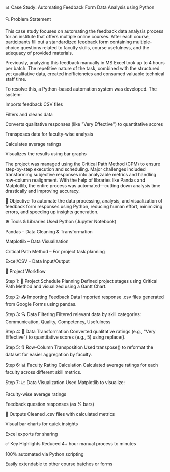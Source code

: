📊 Case Study: Automating Feedback Form Data Analysis using Python

🔍 Problem Statement

This case study focuses on automating the feedback data analysis process for an institute that offers multiple online courses. After each course, participants fill out a standardized feedback form containing multiple-choice questions related to faculty skills, course usefulness, and the adequacy of provided materials.

Previously, analyzing this feedback manually in MS Excel took up to 4 hours per batch. The repetitive nature of the task, combined with the structured yet qualitative data, created inefficiencies and consumed valuable technical staff time.

To resolve this, a Python-based automation system was developed. The system:

Imports feedback CSV files

Filters and cleans data

Converts qualitative responses (like "Very Effective") to quantitative scores

Transposes data for faculty-wise analysis

Calculates average ratings

Visualizes the results using bar graphs

The project was managed using the Critical Path Method (CPM) to ensure step-by-step execution and scheduling. Major challenges included transforming subjective responses into analyzable metrics and handling row-column realignment. With the help of libraries like Pandas and Matplotlib, the entire process was automated—cutting down analysis time drastically and improving accuracy.

🎯 Objective
To automate the data processing, analysis, and visualization of feedback form responses using Python, reducing human effort, minimizing errors, and speeding up insights generation.

⚙️ Tools & Libraries Used
Python (Jupyter Notebook)

Pandas – Data Cleaning & Transformation

Matplotlib – Data Visualization

Critical Path Method – For project task planning

Excel/CSV – Data Input/Output

🚀 Project Workflow

Step 1: 📅 Project Schedule Planning
Defined project stages using Critical Path Method and visualized using a Gantt Chart.

Step 2: 📥 Importing Feedback Data
Imported response .csv files generated from Google Forms using pandas.

Step 3: 🔍 Data Filtering
Filtered relevant data by skill categories:
Communication, Quality, Competency, Usefulness

Step 4: 🔄 Data Transformation
Converted qualitative ratings (e.g., "Very Effective") to quantitative scores (e.g., 5) using replace().

Step 5: 🔃 Row-Column Transposition
Used transpose() to reformat the dataset for easier aggregation by faculty.

Step 6: 📊 Faculty Rating Calculation
Calculated average ratings for each faculty across different skill metrics.

Step 7: 📈 Data Visualization
Used Matplotlib to visualize:

Faculty-wise average ratings

Feedback question responses (as % bars)

📁 Outputs
Cleaned .csv files with calculated metrics

Visual bar charts for quick insights

Excel exports for sharing

✅ Key Highlights
Reduced 4+ hour manual process to minutes

100% automated via Python scripting

Easily extendable to other course batches or forms
